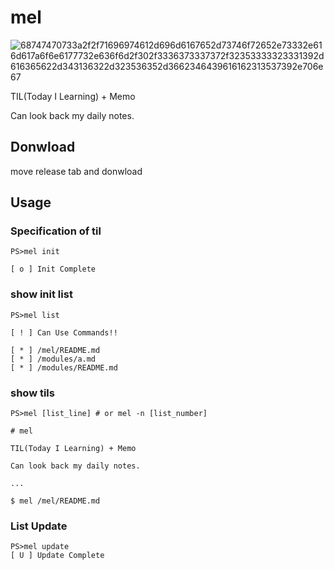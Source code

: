 # mel
![68747470733a2f2f71696974612d696d6167652d73746f72652e73332e616d617a6f6e6177732e636f6d2f302f3336373337372f32353333323331392d616365622d343136322d323536352d3662346439616162313537392e706e67](https://user-images.githubusercontent.com/43775946/53321943-3c4c9f00-391d-11e9-9483-083ee9c8201a.png)

TIL(Today I Learning) + Memo

Can look back my daily notes.


## Donwload
move release tab and donwload

## Usage

### Specification of til
```
PS>mel init

[ o ] Init Complete
```

### show init list
```
PS>mel list

[ ! ] Can Use Commands!!

[ * ] /mel/README.md
[ * ] /modules/a.md
[ * ] /modules/README.md
```

### show tils  
```
PS>mel [list_line] # or mel -n [list_number]

# mel

TIL(Today I Learning) + Memo

Can look back my daily notes.

...

$ mel /mel/README.md

```

### List Update
```
PS>mel update
[ U ] Update Complete
```